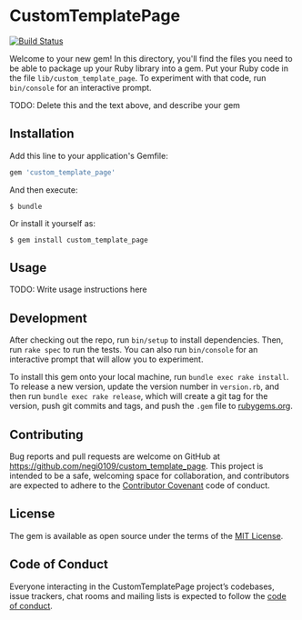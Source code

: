 # CustomTemplatePage

[![Build Status](https://travis-ci.org/negi0109/custom_template_page.svg?branch=master)](https://travis-ci.org/negi0109/custom_template_page)

Welcome to your new gem! In this directory, you'll find the files you need to be able to package up your Ruby library into a gem. Put your Ruby code in the file `lib/custom_template_page`. To experiment with that code, run `bin/console` for an interactive prompt.

TODO: Delete this and the text above, and describe your gem

## Installation

Add this line to your application's Gemfile:

```ruby
gem 'custom_template_page'
```

And then execute:

    $ bundle

Or install it yourself as:

    $ gem install custom_template_page

## Usage

TODO: Write usage instructions here

## Development

After checking out the repo, run `bin/setup` to install dependencies. Then, run `rake spec` to run the tests. You can also run `bin/console` for an interactive prompt that will allow you to experiment.

To install this gem onto your local machine, run `bundle exec rake install`. To release a new version, update the version number in `version.rb`, and then run `bundle exec rake release`, which will create a git tag for the version, push git commits and tags, and push the `.gem` file to [rubygems.org](https://rubygems.org).

## Contributing

Bug reports and pull requests are welcome on GitHub at https://github.com/negi0109/custom_template_page. This project is intended to be a safe, welcoming space for collaboration, and contributors are expected to adhere to the [Contributor Covenant](http://contributor-covenant.org) code of conduct.

## License

The gem is available as open source under the terms of the [MIT License](https://opensource.org/licenses/MIT).

## Code of Conduct

Everyone interacting in the CustomTemplatePage project’s codebases, issue trackers, chat rooms and mailing lists is expected to follow the [code of conduct](https://github.com/[USERNAME]/custom_template_page/blob/master/CODE_OF_CONDUCT.md).
